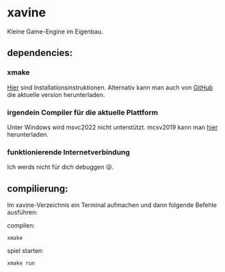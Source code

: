 # xavine
Kleine Game-Engine im Eigenbau.

## dependencies:
### xmake
[Hier](https://xmake.io/#/guide/installation) sind Installationsinstruktionen. Alternativ kann man auch von [GitHub](https://github.com/xmake-io/xmake/releases) die aktuelle version herunterladen.
### irgendein Compiler für die aktuelle Plattform
Unter Windows wird msvc2022 nicht unterstützt. mcsv2019 kann man [hier](https://docs.microsoft.com/en-us/visualstudio/releases/2019/history) herunterladen.
### funktionierende Internetverbindung
Ich werds nicht für dich debuggen 😜.

## compilierung:
Im xavine-Verzeichnis ein Terminal aufmachen und dann folgende Befehle ausführen:

compilen:
```
xmake
```

spiel starten:
```
xmake run
```